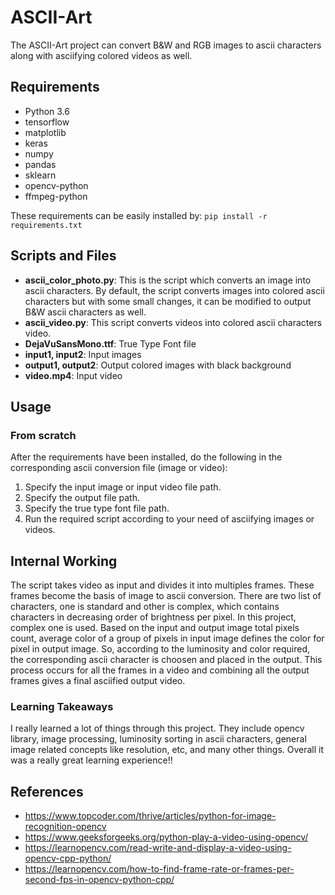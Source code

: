 # ASCII-Art
The ASCII-Art project can convert B&W and RGB images to ascii characters along with asciifying colored videos as well.

## Requirements
- Python 3.6
- tensorflow
- matplotlib
- keras
- numpy
- pandas
- sklearn
- opencv-python
- ffmpeg-python

These requirements can be easily installed by:
  `pip install -r requirements.txt`

## Scripts and Files

- __ascii_color_photo.py__: This is the script which converts an image into ascii characters. By default, the script converts images into colored ascii characters but with some small changes, it can be modified to output B&W ascii characters as well.
- __ascii_video.py__: This script converts videos into colored ascii characters video.
- __DejaVuSansMono.ttf__: True Type Font file
- __input1, input2__: Input images
- __output1, output2__: Output colored images with black background
- __video.mp4__: Input video

## Usage

### From scratch
After the requirements have been installed, do the following in the corresponding ascii conversion file (image or video):
1. Specify the input image or input video file path.
3. Specify the output file path.
4. Specify the true type font file path.
5. Run the required script according to your need of asciifying images or videos.

## Internal Working
The script takes video as input and divides it into multiples frames. These frames become the basis of image to ascii conversion. There are two list of characters, one is standard and other is complex, which contains characters in decreasing order of brightness per pixel. In this project, complex one is used. Based on the input and output image total pixels count, average color of a group of pixels in input image defines the color for pixel in output image. So, according to the luminosity and color required, the corresponding ascii character is choosen and placed in the output. This process occurs for all the frames in a video and combining all the output frames gives a final asciified output video.

### Learning Takeaways
I really learned a lot of things through this project. They include opencv library, image processing, luminosity sorting in ascii characters, general image related concepts like resolution, etc, and many other things. Overall it was a really great learning experience!!

## References
- https://www.topcoder.com/thrive/articles/python-for-image-recognition-opencv
- https://www.geeksforgeeks.org/python-play-a-video-using-opencv/
- https://learnopencv.com/read-write-and-display-a-video-using-opencv-cpp-python/
- https://learnopencv.com/how-to-find-frame-rate-or-frames-per-second-fps-in-opencv-python-cpp/
